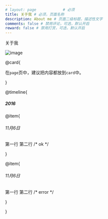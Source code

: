 ```yaml
---
# layout: page            # 必须
title: 关于我 # 必须，页面名称
description: About me # 页面二级标题，描述性文字
comments: false # 禁用评论，可选，默认开启
reward: false # 禁用打赏，可选，默认开启
---
```


关于我

![image](//placekitten.com/1000/500)

@card{

在`page`页中，建议把内容都放到`card`中。

}

@timeline{

##### 2016

@item{

###### 11月6日

第一行
第二行 /* ok */

}

@item{

###### 11月6日

第一行
第二行 /* error */

}

}
